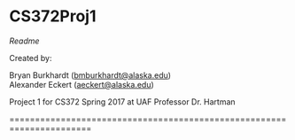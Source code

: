 # CS372Proj1
*Readme*

Created by:

Bryan Burkhardt (bmburkhardt@alaska.edu)  
Alexander Eckert (aeckert@alaska.edu)

Project 1 for CS372 Spring 2017 at UAF
Professor Dr. Hartman

======================================================================
